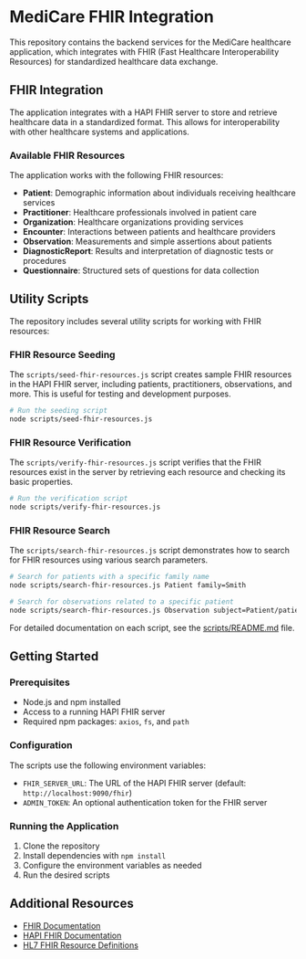 # MediCare FHIR Integration

This repository contains the backend services for the MediCare healthcare application, which integrates with FHIR (Fast Healthcare Interoperability Resources) for standardized healthcare data exchange.

## FHIR Integration

The application integrates with a HAPI FHIR server to store and retrieve healthcare data in a standardized format. This allows for interoperability with other healthcare systems and applications.

### Available FHIR Resources

The application works with the following FHIR resources:

- **Patient**: Demographic information about individuals receiving healthcare services
- **Practitioner**: Healthcare professionals involved in patient care
- **Organization**: Healthcare organizations providing services
- **Encounter**: Interactions between patients and healthcare providers
- **Observation**: Measurements and simple assertions about patients
- **DiagnosticReport**: Results and interpretation of diagnostic tests or procedures
- **Questionnaire**: Structured sets of questions for data collection

## Utility Scripts

The repository includes several utility scripts for working with FHIR resources:

### FHIR Resource Seeding

The `scripts/seed-fhir-resources.js` script creates sample FHIR resources in the HAPI FHIR server, including patients, practitioners, observations, and more. This is useful for testing and development purposes.

```bash
# Run the seeding script
node scripts/seed-fhir-resources.js
```

### FHIR Resource Verification

The `scripts/verify-fhir-resources.js` script verifies that the FHIR resources exist in the server by retrieving each resource and checking its basic properties.

```bash
# Run the verification script
node scripts/verify-fhir-resources.js
```

### FHIR Resource Search

The `scripts/search-fhir-resources.js` script demonstrates how to search for FHIR resources using various search parameters.

```bash
# Search for patients with a specific family name
node scripts/search-fhir-resources.js Patient family=Smith

# Search for observations related to a specific patient
node scripts/search-fhir-resources.js Observation subject=Patient/patient-1
```

For detailed documentation on each script, see the [scripts/README.md](scripts/README.md) file.

## Getting Started

### Prerequisites

- Node.js and npm installed
- Access to a running HAPI FHIR server
- Required npm packages: `axios`, `fs`, and `path`

### Configuration

The scripts use the following environment variables:

- `FHIR_SERVER_URL`: The URL of the HAPI FHIR server (default: `http://localhost:9090/fhir`)
- `ADMIN_TOKEN`: An optional authentication token for the FHIR server

### Running the Application

1. Clone the repository
2. Install dependencies with `npm install`
3. Configure the environment variables as needed
4. Run the desired scripts

## Additional Resources

- [FHIR Documentation](https://www.hl7.org/fhir/)
- [HAPI FHIR Documentation](https://hapifhir.io/hapi-fhir/docs/)
- [HL7 FHIR Resource Definitions](https://www.hl7.org/fhir/resourcelist.html)
